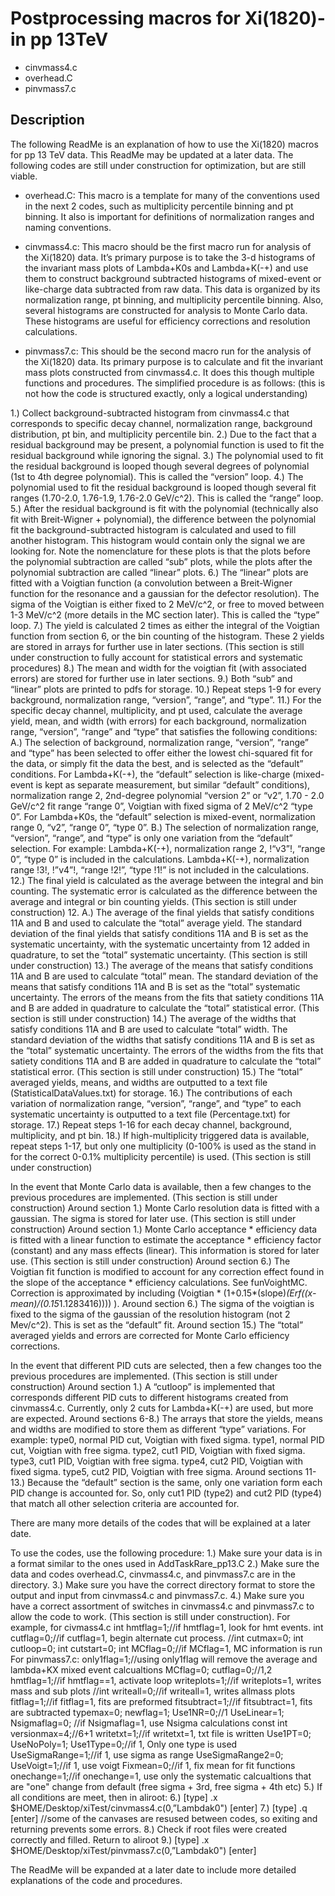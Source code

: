 # Postprocessing macros for Xi(1820)- in pp 13TeV #

- cinvmass4.c
- overhead.C
- pinvmass7.c

## Description ##

The following ReadMe is an explanation of how to use the Xi(1820) macros for pp 13 TeV data. This ReadMe may be updated at a later data. The following codes are still under construction for optimization, but are still viable.

- overhead.C: This macro is a template for many of the conventions used in the next 2 codes, such as multiplicity percentile binning and pt binning. It also is important for definitions of normalization ranges and naming conventions.

- cinvmass4.c: This macro should be the first macro run for analysis of the Xi(1820) data. It’s primary purpose is to take the 3-d histograms of the invariant mass plots of Lambda+K0s and Lambda+K(-+) and use them to construct background subtracted histograms of mixed-event or like-charge data subtracted from raw data. This data is organized by its normalization range, pt binning, and multiplicity percentile binning. Also, several histograms are constructed for analysis to Monte Carlo data. These histograms are useful for efficiency corrections and resolution calculations.

- pinvmass7.c: This should be the second macro run for the analysis of the Xi(1820) data. Its primary purpose is to calculate and fit the invariant mass plots constructed from cinvmass4.c. It does this though multiple functions and procedures.
The simplified procedure is as follows: (this is not how the code is structured exactly, only a logical understanding)



1.) Collect background-subtracted histogram from cinvmass4.c that corresponds to specific decay channel, normalization range, background distribution, pt bin, and multiplicity percentile bin.
2.) Due to the fact that a residual background may be present, a polynomial function is used to fit the residual background while ignoring the signal.
3.) The polynomial used to fit the residual background is looped though several degrees of polynomial (1st to 4th degree polynomial). This is called the “version” loop.
4.) The polynomial used to fit the residual background is looped though several fit ranges (1.70-2.0, 1.76-1.9, 1.76-2.0 GeV/c^2). This is called the “range” loop.
5.) After the residual background is fit with the polynomial (technically also fit with Breit-Wigner + polynomial), the difference between the polynomial fit the background-subtracted histogram is calculated and used to fill another histogram. This histogram would contain only the signal we are looking for. Note the nomenclature for these plots is that the plots before the polynomial subtraction are called “sub” plots, while the plots after the polynomial subtraction are called “linear” plots. 
6.) The “linear” plots are fitted with a Voigtian function (a convolution between a Breit-Wigner function for the resonance and a gaussian for the defector resolution). The sigma of the Voigtian is either fixed to 2 MeV/c^2, or free to moved between 1-3 MeV/c^2 (more details in the MC section later). This is called the “type” loop.
7.) The yield is calculated 2 times as either the integral of the Voigtian function from section 6, or the bin counting of the histogram. These 2 yields are stored in arrays for further use in later sections. (This section is still under construction to fully account for statistical errors and systematic procedures)
8.) The mean and width for the voigtian fit (with associated errors) are stored for further use in later sections.
9.) Both “sub” and “linear” plots are printed to pdfs for storage.
10.) Repeat steps 1-9 for every background, normalization range, “version”, “range”, and “type”.
11.)  For the specific decay channel, multiplicity, and pt used, calculate the average yield, mean, and width (with errors) for each background, normalization range, “version”, “range” and “type” that satisfies the following conditions:
A.) The selection of background, normalization range, “version”, “range” and “type” has been selected to offer either the lowest chi-squared fit for the data, or simply fit the data the best, and is selected as the “default” conditions. For Lambda+K(-+), the “default” selection is like-charge (mixed-event is kept as separate measurement, but similar “default” conditions), normalization range 2, 2nd-degree polynomial “version 2” or “v2”, 1.70 - 2.0 GeV/c^2 fit range “range 0”, Voigtian with fixed sigma of 2 MeV/c^2 “type 0”. For Lambda+K0s, the “default” selection is mixed-event, normalization range 0, “v2”, “range 0”, “type 0”.
B.) The selection of normalization range, “version”, “range”, and “type” is only one variation from the “default” selection. For example: Lambda+K(-+), normalization range 2, !“v3”!, “range 0”, “type 0” is included in the calculations. Lambda+K(-+), normalization range !3!, !”v4”!, “range !2!”, “type !1!” is not included in the calculations.
12.) The final yield is calculated as the average between the integral and bin counting. The systematic error is calculated as the difference between the average and integral or bin counting yields. (This section is still under construction)
12. A.) The average of the final yields that satisfy conditions 11A and B and used to calculate the “total” average yield. The standard deviation of the final yields that satisfy conditions 11A and B is set as the systematic uncertainty, with the systematic uncertainty from 12 added in quadrature, to set the “total” systematic uncertainty. (This section is still under construction)
13.) The average of the means that satisfy conditions 11A and B are used to calculate “total” mean. The standard deviation of the means that satisfy conditions 11A and B is set as the “total” systematic uncertainty. The errors of the means from the fits that satiety conditions 11A and B are added in quadrature to calculate the “total” statistical error. (This section is still under construction)
14.) The average of the widths that satisfy conditions 11A and B are used to calculate “total” width. The standard deviation of the widths that satisfy conditions 11A and B is set as the “total” systematic uncertainty. The errors of the widths from the fits that satiety conditions 11A and B are added in quadrature to calculate the “total” statistical error. (This section is still under construction)
15.) The “total” averaged yields, means, and widths are outputted to a text file (StatisticalDataValues.txt) for storage.
16.) The contributions of each variation of normalization range, “version”, “range”, and “type” to each systematic uncertainty is outputted to a text file (Percentage.txt) for storage.
17.) Repeat steps 1-16 for each decay channel, background, multiplicity, and pt bin.
18.) If high-multiplicity triggered data is available, repeat steps 1-17, but only one multiplicity (0-100% is used as the stand in for the correct 0-0.1% multiplicity percentile) is used. (This section is still under construction)

In the event that Monte Carlo data is available, then a few changes to the previous procedures are implemented. (This section is still under construction)
Around section 1.) Monte Carlo resolution data is fitted with a gaussian. The sigma is stored for later use. (This section is still under construction)
Around section 1.)  Monte Carlo acceptance * efficiency data is fitted with a linear function to estimate the acceptance * efficiency factor (constant) and any mass effects (linear). This information is stored for later use. (This section is still under construction)
Around section 6.) The Voigtian fit function is modified to account for any correction effect found in the slope of the acceptance * efficiency calculations. See funVoightMC. Correction is approximated by including (Voigtian * (1+0.15*(slope)*(Erf((x-mean)/(0.15*1.1283416)))) ).
Around section 6.) The sigma of the voigtian is fixed to the sigma of the gaussian of the resolution histogram (not 2 Mev/c^2). This is set as the “default” fit. 
Around section 15.) The “total” averaged yields and errors are corrected for Monte Carlo efficiency corrections.

In the event that different PID cuts are selected, then a few changes too the previous procedures are implemented. (This section is still under construction) 
Around section 1.) A “cutloop” is implemented that corresponds different PID cuts to different histograms created from cinvmass4.c. Currently, only 2 cuts for Lambda+K(-+) are used, but more are expected.
Around sections 6-8.) The arrays that store the yields, means and widths are modified to store them as different “type” variations. For example: type0, normal PID cut, Voigtian with fixed sigma. type1, normal PID cut, Voigtian with free sigma. type2, cut1 PID, Voigtian with fixed sigma. type3, cut1 PID, Voigtian with free sigma. type4, cut2 PID, Voigtian with fixed sigma. type5, cut2 PID, Voigtian with free sigma.
Around sections 11-13.) Because the “default” section is the same, only one variation form each PID change is accounted for. So, only cut1 PID (type2) and cut2 PID (type4) that match all other selection criteria are accounted for.

There are many more details of the codes that will be explained at a later date.

To use the codes, use the following procedure:
1.) Make sure your data is in a format similar to the ones used in AddTaskRare_pp13.C
2.) Make sure the data and codes overhead.C, cinvmass4.c, and pinvmass7.c are in the directory. 
3.) Make sure you have the correct directory format to store the output and input from cinvmass4.c and pinvmass7.c.
4.) Make sure you have a correct assortment of switches in cinvmass4.c and pinvmass7.c to allow the code to work. (This section is still under construction). For example, for civmass4.c
int hmtflag=1;//if hmtflag=1, look for hmt events.
int cutflag=0;//if cutflag=1, begin alternate cut process.
//int cutmax=0;
int cutloop=0;
int cutstart=0;
int MCflag=0;//if MCflag=1, MC information is run
For pinvmass7.c:
only1flag=1;//using only1flag will remove the average and lambda+KX mixed event calcualtions
MCflag=0;
cutflag=0;//1,2
hmtflag=1;//if hmtflag==1, activate loop
writeplots=1;//if writeplots=1, writes mass and sub plots
//int writeall=0;//if writeall=1, writes allmass plots
fitflag=1;//if fitflag=1, fits are preformed
fitsubtract=1;//if fitsubtract=1, fits are subtracted
typemax=0;
newflag=1;
Use1NR=0;//1
UseLinear=1;
Nsigmaflag=0; //if Nsigmaflag=1, use Nsigma calculations
const int versionmax=4;//6+1
writetxt=1;//if writetxt=1, txt file is written
Use1PT=0;
UseNoPoly=1;
Use1Type=0;//if 1, Only one type is used
UseSigmaRange=1;//if 1, use sigma as range
UseSigmaRange2=0;
UseVoigt=1;//if 1, use voigt
Fixmean=0;//if 1, fix mean for fit functions
onechange=1;//if onechange=1, use only the systematic calcualtions that are "one" change from default (free sigma + 3rd, free sigma + 4th etc)
5.) If all conditions are meet, then in aliroot:
6.) [type] .x $HOME/Desktop/xiTest/cinvmass4.c(0,”Lambdak0") [enter]
7.) [type] .q [enter] //some of the canvases are resused between codes, so exiting and returning prevents some errors.
8.) Check if root files were created correctly and filled. Return to aliroot
9.) [type] .x $HOME/Desktop/xiTest/pinvmass7.c(0,”Lambdak0") [enter]

The ReadMe will be expanded at a later date to include more detailed explanations of the code and procedures.
